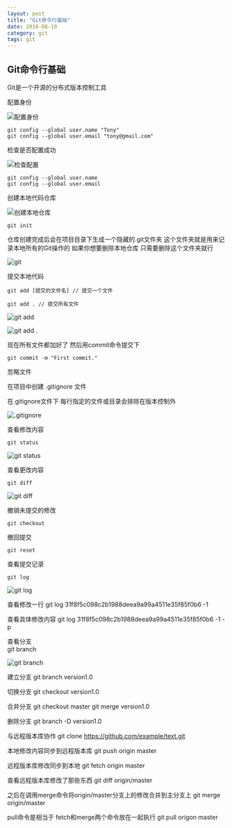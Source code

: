 ```yaml
---
layout: post
title: "Git命令行基础"
date: 2018-08-10
category: git
tags: git
---
```


## Git命令行基础

Git是一个开源的分布式版本控制工具

配置身份

![配置身份](http://upload-images.jianshu.io/upload_images/2590671-227984aa4a843aea.png?imageMogr2/auto-orient/strip%7CimageView2/2/w/1240)

	git config --global user.name "Tony"
	git config --global user.email "tony@gmail.com"


检查是否配置成功

![检查配置](http://upload-images.jianshu.io/upload_images/2590671-928c9c6757dc67e0.png?imageMogr2/auto-orient/strip%7CimageView2/2/w/1240)

	git config --global user.name 
	git config --global user.email

创建本地代码仓库

![创建本地仓库](http://upload-images.jianshu.io/upload_images/2590671-e754601d1294c2da.png?imageMogr2/auto-orient/strip%7CimageView2/2/w/1240)

	git init


仓库创建完成后会在项目目录下生成一个隐藏的.git文件夹 这个文件夹就是用来记录本地所有的Git操作的
如果你想要删除本地仓库 只需要删除这个文件夹就行

![git](http://upload-images.jianshu.io/upload_images/2590671-3dff03268e6c368d.png?imageMogr2/auto-orient/strip%7CimageView2/2/w/1240)

提交本地代码

	git add [提交的文件名] // 提交一个文件 

	git add . // 提交所有文件

![git add](http://upload-images.jianshu.io/upload_images/2590671-7e2ae3e2d7d6b0ce.png?imageMogr2/auto-orient/strip%7CimageView2/2/w/1240)

![git add .](http://upload-images.jianshu.io/upload_images/2590671-5a267cd07270af2f.png?imageMogr2/auto-orient/strip%7CimageView2/2/w/1240)


现在所有文件都加好了  然后用commit命令提交下

	git commit -m "First commit."


忽略文件

在项目中创建  .gitignore 文件  

在.gitignore文件下 每行指定的文件或目录会排除在版本控制外

![.gitignore](http://upload-images.jianshu.io/upload_images/2590671-1fb5b8fd5616d1da.png?imageMogr2/auto-orient/strip%7CimageView2/2/w/1240)


查看修改内容

	git status


![git status](http://upload-images.jianshu.io/upload_images/2590671-2ce1bd904ae1ed59.png?imageMogr2/auto-orient/strip%7CimageView2/2/w/1240)

查看更改内容

	git diff

![git diff](http://upload-images.jianshu.io/upload_images/2590671-fbf6e8ddf3bd958b.png?imageMogr2/auto-orient/strip%7CimageView2/2/w/1240)


撤销未提交的修改

	git checkout

撤回提交

	git reset


查看提交记录

	git log

![git log](http://upload-images.jianshu.io/upload_images/2590671-3446be699c5f2adb.png?imageMogr2/auto-orient/strip%7CimageView2/2/w/1240)

查看修改一行
git log 31f8f5c098c2b1988deea9a99a4511e35f85f0b6 -1

查看具体修改内容
git log 31f8f5c098c2b1988deea9a99a4511e35f85f0b6 -1 -p


查看分支  
	git branch	

![git branch](http://upload-images.jianshu.io/upload_images/2590671-2778e9e774286b00.png?imageMogr2/auto-orient/strip%7CimageView2/2/w/1240)

建立分支
	git branch version1.0

切换分支
	git checkout version1.0

合并分支
	git checkout master
	git merge version1.0

删除分支
	git branch -D version1.0


与远程版本库协作
	git clone https://github.com/example/text.git

本地修改内容同步到远程版本库
	git push origin master

远程版本库修改同步到本地
	git fetch origin master
	
查看远程版本库修改了那些东西
	git diff origin/master
	
之后在调用merge命令将origin/master分支上的修改合并到主分支上
	git merge origin/master
	
pull命令是相当于 fetch和merge两个命令放在一起执行
	git pull origon master
